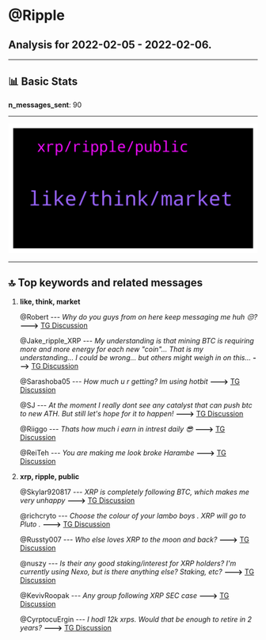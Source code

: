# **@Ripple**
 ## Analysis for **2022-02-05** - **2022-02-06**.

---

## 📊 **Basic Stats**

**n_messages_sent**: 90

---
![wordcloud](Ripple_1Days_wordcloud.png)

---


## 🔝 **Top keywords and related messages**

1. **like, think, market**

    @Robert --- *Why do you guys from on here keep messaging me huh 😒?* **--->** [TG Discussion](https://t.me/Ripple/3049431)

    @Jake_ripple_XRP --- *My understanding is that mining BTC is requiring more and more energy for each new "coin"... That is my understanding... I could be wrong... but others might weigh in on this...* **--->** [TG Discussion](https://t.me/Ripple/3049099)

    @Sarashoba05 --- *How much u r getting? Im using hotbit* **--->** [TG Discussion](https://t.me/Ripple/3049160)

    @SJ --- *At the moment I really dont see any catalyst that can push btc to new ATH. But still let's hope for it to happen!* **--->** [TG Discussion](https://t.me/Ripple/3049222)

    @Riiggo --- *Thats how much i earn in intrest daily 😎* **--->** [TG Discussion](https://t.me/Ripple/3049395)

    @ReiTeh --- *You are making me look broke Harambe* **--->** [TG Discussion](https://t.me/Ripple/3049396)

2. **xrp, ripple, public**

    @Skylar920817 --- *XRP is completely following BTC, which makes me very unhappy* **--->** [TG Discussion](https://t.me/Ripple/3049024)

    @richcryto --- *Choose the colour of your lambo boys . XRP will go to Pluto .* **--->** [TG Discussion](https://t.me/Ripple/3049218)

    @Russty007 --- *Who else loves XRP to the moon and back?* **--->** [TG Discussion](https://t.me/Ripple/3049124)

    @nuszy --- *Is their any good staking/interest for XRP holders? I'm currently using Nexo, but is there anything else? Staking, etc?* **--->** [TG Discussion](https://t.me/Ripple/3049141)

    @KevivRoopak --- *Any group following XRP SEC case* **--->** [TG Discussion](https://t.me/Ripple/3049470)

    @CyrptocuErgin --- *I hodl 12k xrps. Would that be enough to retire in 2 years?* **--->** [TG Discussion](https://t.me/Ripple/3049199)

